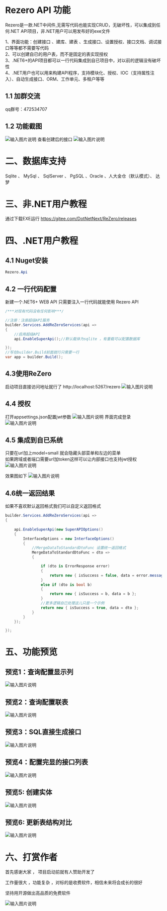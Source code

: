 # Rezero API 功能
Rezero是一款.NET中间件,无需写代码也能实现CRUD，无破坏性，可以集成到任何.NET API项目，非.NET用户可以用发布好的exe文件 

1、界面功能：创建接口 、建库、建表 、生成接口、设置授权、接口文档、调试接口等等都不需要写代码<br>
2、可以创建自已的用户表，而不是固定的表实现授权<br>
3、.NET6+的API项目都可以一行代码集成到自已项目中，对以前的逻辑没有破坏性<br>
4、.NET用户也可以用来构建API程序，支持模块化、授权、IOC（支持属性注入）、自动生成接口、ORM、工作单元、多租户等等<br>

## 1.1 加群交流
qq群号：472534707

## 1.2 功能截图
![输入图片说明](READMEIMG/image1.png)
查看创建后的接口
![输入图片说明](READMEIMG/image5.png)
 

# 二、数据库支持
Sqlite 、 MySql 、 SqlServer 、 PgSQL 、Oracle 、人大金仓（默认模式）、 达梦

 
# 三、非.NET用户教程
通过下载EXE运行
https://gitee.com/DotNetNext/ReZero/releases


# 四、.NET用户教程

## 4.1 Nuget安装
```cs
Rezero.Api 
``` 
## 4.2 一行代码配置
新建一个.NET6+ WEB API
只需要注入一行代码就能使用 Rezero API

```cs
/***对现有代码没有任何影响***/

//注册：注册超级API服务
builder.Services.AddReZeroServices(api =>
{
    //启用超级API
    api.EnableSuperApi();//默认载体为sqlite ，有重载可以配置数据库

});
//写在builder.Build前面就行只需要一行
var app = builder.Build();

```
## 4.3使用ReZero
启动项目直接访问地址就行了
http://localhost:5267/rezero 
![输入图片说明](READMEIMG/image8.png)

## 4.4 授权
打开appsettings.json配置jwt参数
![输入图片说明](READMEIMG/55.png)
界面完成登录
![输入图片说明](READMEIMG/56.png) 
 

## 4.5 集成到自已系统
只要在url加上model=small 就会隐藏头部菜单和左边的菜单<br>
如果跨域或者端口需要url加token这样可以让内部接口也支持jwt授权
![输入图片说明](READMEIMG/image12.png)

效果图如下
![输入图片说明](READMEIMG/image9.png)

## 4.6统一返回结果
如果不喜欢默认返回格式我们可以自定义返回格式

```cs
builder.Services.AddReZeroServices(api =>
{
   
    api.EnableSuperApi(new SuperAPIOptions()
    {
        InterfaceOptions = new InterfaceOptions()
        {
            //MergeDataToStandardDtoFunc 设置统一返回格式
            MergeDataToStandardDtoFunc = dto =>
            {

                if (dto is ErrorResponse error)
                {
                    return new { isSuccess = false, data = error.message };
                }
                else if (dto is bool b)
                {
                    return new { isSuccess = b, data = b };
                }
                //更多逻辑自已处理这儿只是一个示例
                return new { isSuccess = true, data = dto };
            }
        }
    });

});

``` 

# 五、功能预览
## 预览1：查询配置显示列
![输入图片说明](READMEIMG/21.png)
## 预览2：查询配置联表
![输入图片说明](READMEIMG/22.png) 
## 预览3：SQL直接生成接口
![输入图片说明](READMEIMG/88.png)
## 预览4：配置完显的接口列表
![输入图片说明](READMEIMG/24.png)
## 预览5: 创建实体
![输入图片说明](READMEIMG/25.png)
## 预览6: 更新表结构对比
![输入图片说明](READMEIMG/26.png)

# 六、打赏作者

首先感谢大家 ， 项目启动前就有人赞助开发了 

工作量很大 ，功能复杂 ，对标的是收费软件，相信未来将会成长的很好

坚持用开源做出高品质的免费软件

![输入图片说明](READMEIMG/image6.png)
